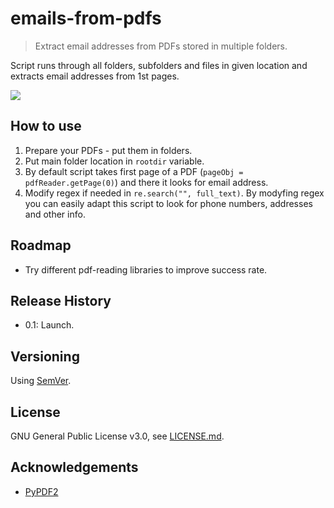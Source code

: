 # emails-from-pdfs

>Extract email addresses from PDFs stored in multiple folders.

Script runs through all folders, subfolders and files in given location and extracts email addresses from 1st pages.

![](https://i.ibb.co/KLyVzzS/Whats-App-Image-2019-11-29-at-14-06-55.jpg)

## How to use

1) Prepare your PDFs - put them in folders.
2) Put main folder location in `rootdir` variable.
3) By default script takes first page of a PDF (`pageObj = pdfReader.getPage(0)`) and there it looks for email address.
4) Modify regex if needed in `re.search("", full_text)`. By modyfing regex you can easily adapt this script to look for phone numbers, addresses and other info.

## Roadmap

- Try different pdf-reading libraries to improve success rate.

## Release History

- 0.1: Launch.

## Versioning

Using [SemVer](http://semver.org/).

## License

GNU General Public License v3.0, see [LICENSE.md](https://github.com/vardecab/emails-from-pdfs/blob/master/LICENSE).

## Acknowledgements

- [PyPDF2](https://pypi.org/project/PyPDF2/)